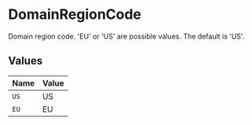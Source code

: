 # DomainRegionCode

Domain region code. 'EU' or 'US' are possible values. The default is 'US'.


## Values

| Name  | Value |
| ----- | ----- |
| `US`  | US    |
| `EU`  | EU    |